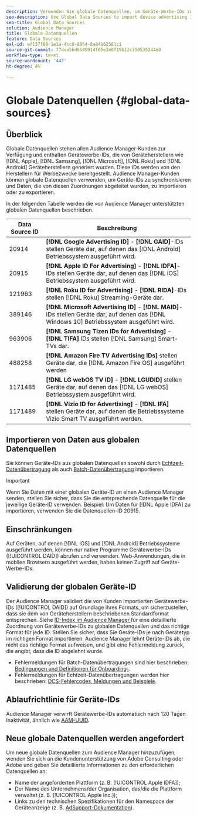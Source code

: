 ```yaml
---
description: Verwenden Sie globale Datenquellen, um Geräte-Werbe-IDs zu importieren.
seo-description: Use Global Data Sources to import device advertising IDs.
seo-title: Global Data Sources
solution: Audience Manager
title: Globale Datenquellen
feature: Data Sources
exl-id: ef137f89-1e1a-4cc0-8864-8a84162581c1
source-git-commit: 77daa5bd6545914f65e3e0f19b12c750535244e8
workflow-type: tm+mt
source-wordcount: '447'
ht-degree: 4%

---
```


# Globale Datenquellen {#global-data-sources}

## Überblick

Globale Datenquellen stehen allen Audience Manager-Kunden zur Verfügung und enthalten Gerätewerbe-IDs, die von Geräteherstellern wie [!DNL Apple], [!DNL Samsung], [!DNL Microsoft], [!DNL Roku] und [!DNL Android] Geräteherstellern generiert wurden. Diese IDs werden von den Herstellern für Werbezwecke bereitgestellt. Audience Manager-Kunden können globale Datenquellen verwenden, um Geräte-IDs zu synchronisieren und Daten, die von diesen Zuordnungen abgeleitet wurden, zu importieren oder zu exportieren.

In der folgenden Tabelle werden die von Audience Manager unterstützten globalen Datenquellen beschrieben.

| Data Source ID | Beschreibung |
|---|---|
| 20914 | **[!DNL Google Advertising ID]** - **[!DNL GAID]**-IDs stellen Geräte dar, auf denen das [!DNL Android] Betriebssystem ausgeführt wird. |
| 20915 | **[!DNL Apple ID For Advertising]** - **[!DNL IDFA]**-IDs stellen Geräte dar, auf denen das [!DNL iOS] Betriebssystem ausgeführt wird. |
| 121963 | **[!DNL Roku ID for Advertising]** - **[!DNL RIDA]**-IDs stellen [!DNL Roku] Streaming-Geräte dar. |
| 389146 | **[!DNL Microsoft Advertising ID]** - **[!DNL MAID]**-IDs stellen Geräte dar, auf denen das [!DNL Windows 10] Betriebssystem ausgeführt wird. |
| 963906 | **[!DNL Samsung Tizen IDs for Advertising]** - **[!DNL TIFA]** IDs stellen [!DNL Samsung] Smart-TVs dar. |
| 488258 | **[!DNL Amazon Fire TV Advertising IDs]** stellen Geräte dar, die [!DNL Amazon Fire OS] ausgeführt werden |
| 1171485 | **[!DNL LG webOS TV ID]** - **[!DNL LGUDID]** stellen Geräte dar, auf denen das [!DNL LG webOS] Betriebssystem ausgeführt wird. |
| 1171489 | **[!DNL Vizio ID for Advertising]** - **[!DNL IFA]** stellen Geräte dar, auf denen die Betriebssysteme Vizio Smart TV ausgeführt werden. |

## Importieren von Daten aus globalen Datenquellen

Sie können Geräte-IDs aus globalen Datenquellen sowohl durch [Echtzeit-Datenübertragung](../integration/sending-audience-data/real-time-data-integration/real-time-data-transfer.md) als auch [Batch-Datenübertragung](../integration/sending-audience-data/batch-data-transfer-explained/batch-data-transfer-explained.md) importieren.

>[!IMPORTANT]
>
>Wenn Sie Daten mit einer globalen Geräte-ID an einen Audience Manager senden, stellen Sie sicher, dass Sie die entsprechende Datenquelle für die jeweilige Geräte-ID verwenden. Beispiel: Um Daten für [!DNL Apple IDFA] zu importieren, verwenden Sie die Datenquellen-ID 20915.

## Einschränkungen

Auf Geräten, auf denen [!DNL iOS] und [!DNL Android] Betriebssysteme ausgeführt werden, können nur native Programme Gerätewerbe-IDs ([!UICONTROL DAID]) abrufen und verwenden. Web-Anwendungen, die in mobilen Browsern ausgeführt werden, haben keinen Zugriff auf Geräte-Werbe-IDs.

## Validierung der globalen Geräte-ID

Der Audience Manager validiert die von Kunden importierten Gerätewerbe-IDs ([!UICONTROL DAID]) auf Grundlage ihres Formats, um sicherzustellen, dass sie dem von Geräteherstellern beschriebenen Standardformat entsprechen. Siehe [ID-Index im Audience Manager ](../reference/ids-in-aam.md) für eine detaillierte Zuordnung von Gerätewerbe-IDs zu globalen Datenquellen und das richtige Format für jede ID. Stellen Sie sicher, dass Sie Geräte-IDs je nach Gerätetyp im richtigen Format importieren. Audience Manager lehnt Geräte-IDs ab, die nicht das richtige Format aufweisen, und gibt eine Fehlermeldung zurück, die angibt, dass die ID abgelehnt wurde.

* Fehlermeldungen für Batch-Datenübertragungen sind hier beschrieben: [Bedingungen und Definitionen für Onboarding-](../reporting/onboarding-status-report.md#report-terms-conditions).
* Fehlermeldungen für Echtzeit-Datenübertragungen werden hier beschrieben: [DCS-Fehlercodes, Meldungen und Beispiele](../api/dcs-intro/dcs-api-reference/dcs-error-codes.md).

## Ablaufrichtlinie für Geräte-IDs

Audience Manager verwirft Gerätewerbe-IDs automatisch nach 120 Tagen Inaktivität, ähnlich wie [AAM-UUID](../faq/faq-privacy.md).

## Neue globale Datenquellen werden angefordert

Um neue globale Datenquellen zum Audience Manager hinzuzufügen, wenden Sie sich an die Kundenunterstützung von Adobe Consulting oder Adobe und geben Sie detaillierte Informationen zu den erforderlichen Datenquellen an:

* Name der angeforderten Plattform (z. B. [!UICONTROL Apple IDFA]);
* Der Name des Unternehmens/der Organisation, das/die die Plattform verwaltet (z. B. [!UICONTROL Apple Inc.]);
* Links zu den technischen Spezifikationen für den Namespace der Geräteanzeige (z. B. [AdSupport-Dokumentation](https://developer.apple.com/documentation/adsupport)).
